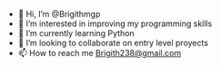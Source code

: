 - 👋 Hi, I’m @Brigithmgp
- 👀 I’m interested in improving my programming skills
- 🌱 I’m currently learning Python
- 💞️ I’m looking to collaborate on entry level proyects
- 📫 How to reach me Brigith238@gmail.com 

<!---
Brigithmgp/Brigithmgp is a ✨ special ✨ repository because its `README.md` (this file) appears on your GitHub profile.
You can click the Preview link to take a look at your changes.
--->
